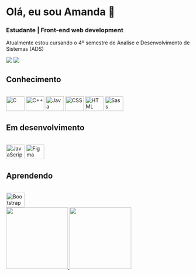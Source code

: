 # Olá, eu sou Amanda 👋
### Estudante | Front-end web development

Atualmente estou cursando o 4º semestre de Analise e Desenvolvimento de Sistemas (ADS)

<a href = "mailto:amanda.s.torres0@gmail.com"><img src="https://img.shields.io/badge/Gmail-D14836?style=for-the-badge&logo=gmail&logoColor=white" target="_blank"></a>
  <a href="https://www.linkedin.com/in/amanda-torres-11b928232" target="_blank"><img src="https://img.shields.io/badge/-LinkedIn-%230077B5?style=for-the-badge&logo=linkedin&logoColor=white" target="_blank"></a> 
  
## Conhecimento
<div style="display: inline-block;">
  <br>
  <img style="align: center; height: 40px; width: 50px;" alt="C" 
    src="https://cdn.jsdelivr.net/gh/devicons/devicon/icons/c/c-plain.svg" />
  <img style="align: center; height: 40px; width: 50px;" alt="C++" 
    src="https://cdn.jsdelivr.net/gh/devicons/devicon/icons/cplusplus/cplusplus-plain.svg" />
  <img style="align: center; height: 40px; width: 50px;" alt="Java" 
    src="https://cdn.jsdelivr.net/gh/devicons/devicon/icons/java/java-original.svg" />
  <img style="align: center; height: 40px; width: 50px;" alt="CSS" 
    src="https://cdn.jsdelivr.net/gh/devicons/devicon/icons/css3/css3-plain.svg" />
  <img style="align: center; height: 40px; width: 50px;" alt="HTML" 
    src="https://cdn.jsdelivr.net/gh/devicons/devicon/icons/html5/html5-plain.svg" />
  <img style="align: center; height: 40px; width: 50px;" alt="Sass" 
    src="https://cdn.jsdelivr.net/gh/devicons/devicon/icons/sass/sass-original.svg"" />
  <br>
</div>

## Em desenvolvimento
<div style="display: inline-block;">
  <br>
  <img style="align: center; height: 40px; width: 50px;" alt="JavaScript" 
    src="https://cdn.jsdelivr.net/gh/devicons/devicon/icons/javascript/javascript-original.svg" />
  <img style="align: center; height: 40px; width: 50px;" alt="Figma" 
    src="https://cdn.jsdelivr.net/gh/devicons/devicon/icons/figma/figma-original.svg"" />
  <br>
</div>

## Aprendendo
<div style="display: inline-block;">
  <br>
  <img style="align: center; height: 40px; width: 50px;" alt="Bootstrap" 
    src="https://cdn.jsdelivr.net/gh/devicons/devicon/icons/bootstrap/bootstrap-original.svg" />
</div>

<br/>
<div style="display: inline-block;">
  <a href="https://github.com/Gabriel-Paes">
  <img height="169em" src="https://github-readme-stats.vercel.app/api?username=4Maddy&show_icons=true&bg_color=0D1117&border_color=f7394e&title_color=F0DB4F&text_color=C9D1CC&icon_color=f08a4f&ring_color=F0DB4F&include_all_commits=true&count_private=true"/>
  <img height="169em" src="https://github-readme-stats.vercel.app/api/top-langs/?username=4Maddy&layout=compact&langs_count=10&bg_color=0D1117&border_color=f7394e&title_color=F0DB4F&text_color=C9D1CC"/>
</div>
